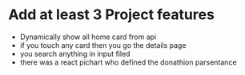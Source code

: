 # Add at least 3 Project features
- Dynamically show all home card from api
- if you touch any card then you go the details page
- you search anything in input filed
- there was a react pichart who defined the donathion parsentance